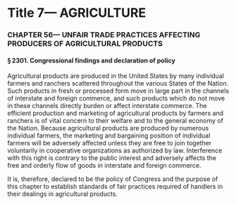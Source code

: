 
# Title 7— AGRICULTURE
### CHAPTER 56— UNFAIR TRADE PRACTICES AFFECTING PRODUCERS OF AGRICULTURAL PRODUCTS
#### § 2301. Congressional findings and declaration of policy

Agricultural products are produced in the United States by many individual farmers and ranchers scattered throughout the various States of the Nation. Such products in fresh or processed form move in large part in the channels of interstate and foreign commerce, and such products which do not move in these channels directly burden or affect interstate commerce. The efficient production and marketing of agricultural products by farmers and ranchers is of vital concern to their welfare and to the general economy of the Nation. Because agricultural products are produced by numerous individual farmers, the marketing and bargaining position of individual farmers will be adversely affected unless they are free to join together voluntarily in cooperative organizations as authorized by law. Interference with this right is contrary to the public interest and adversely affects the free and orderly flow of goods in interstate and foreign commerce.

It is, therefore, declared to be the policy of Congress and the purpose of this chapter to establish standards of fair practices required of handlers in their dealings in agricultural products.
